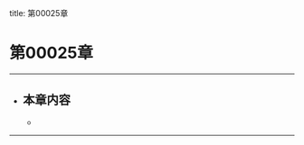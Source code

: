 title: 第00025章
# 第00025章
-------------------------------------------------
- 本章内容
    - 
    - 
-------------------------------------------------

